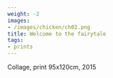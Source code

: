 ```yaml
---
weight: -2
images:
- /images/chicken/ch02.png
title: Welcome to the fairytale
tags:
- prints
---
```

Collage, print 95x120cm, 2015

